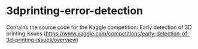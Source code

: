 # 3dprinting-error-detection

Contains the source code for the Kaggle competition: Early detection of 3D printing issues (https://www.kaggle.com/competitions/early-detection-of-3d-printing-issues/overview)
